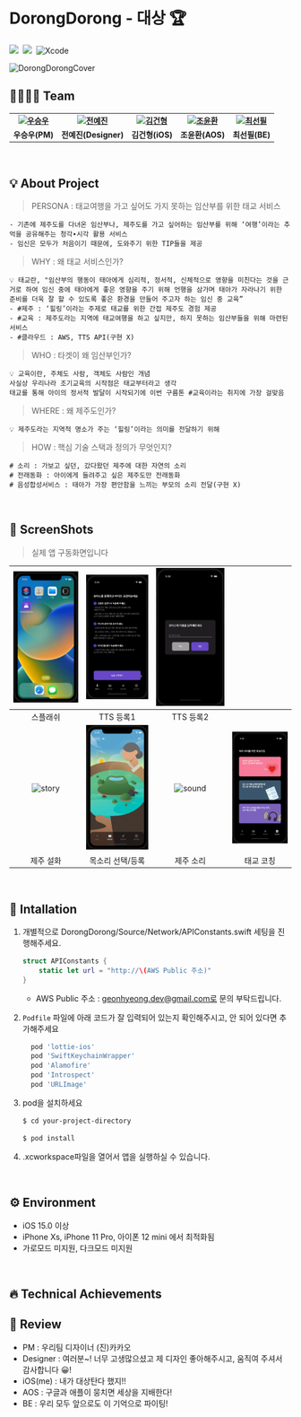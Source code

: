 # DorongDorong - 대상 🏆
<img src="https://img.shields.io/badge/SwiftUI-0052CC?logo=Swift&logoColor=white"/></a>&nbsp;
<img src="https://img.shields.io/badge/Combine-0052CC?logo=Swift&logoColor=white"/></a>&nbsp;
![Xcode](https://img.shields.io/badge/xcode-v14.1-blue?logo=xcode)
</br>

<img width="1624" alt="DorongDorongCover" src="https://user-images.githubusercontent.com/48436020/202984292-dcf9de4c-6da4-4c9b-8746-2e85e78c4ffe.png">

## 👨‍👩‍👧‍👦 Team
<div align="center">
  <table style="font-weight : bold">
      <tr>
          <td align="center">
              <a href="https://user-images.githubusercontent.com/48436020/202971874-c64710fc-25e7-4e9a-bdc0-8265921417fd.png">                 
                  <img alt="우승우" src="https://user-images.githubusercontent.com/48436020/202971874-c64710fc-25e7-4e9a-bdc0-8265921417fd.png" width="80" />         
              </a>
          </td>
          <td align="center">
              <a href="https://user-images.githubusercontent.com/48436020/202972229-8d3534bd-8455-44b0-832f-10075225d841.png">                 
                  <img alt="전예진" src="https://user-images.githubusercontent.com/48436020/202972229-8d3534bd-8455-44b0-832f-10075225d841.png" width="80" />            
              </a>
          </td>
          <td align="center">
              <a href="https://github.com/GeonHyeongKim">                 
                  <img alt="김건형" src="https://avatars.githubusercontent.com/GeonHyeongKim" width="80" />            
              </a>
          </td>
          <td align="center">
              <a href="https://github.com/younhwan97">                 
                  <img alt="조윤환" src="https://avatars.githubusercontent.com/younhwan97" width="80" />            
              </a>
          </td>
          <td align="center">
              <a href="https://github.com/ChoiSunPil">                 
                  <img alt="최선필" src="https://avatars.githubusercontent.com/ChoiSunPil" width="80" />            
              </a>
          </td>
      </tr>
      <tr>
          <td align="center">우승우(PM)</td>
          <td align="center">전예진(Designer)</td>
          <td align="center">김건형(iOS)</td>
          <td align="center">조윤환(AOS)</td>
          <td align="center">최선필(BE)</td>
      </tr>
  </table>
</div>
<br/>

## 💡 About Project
> PERSONA : 태교여행을 가고 싶어도 가지 못하는 임산부를 위한 태교 서비스
```
- 기존에 제주도를 다녀온 임산부나, 제주도를 가고 싶어하는 임산부를 위해 ‘여행’이라는 추억을 공유해주는 청각∙시각 활용 서비스
- 임신은 모두가 처음이기 때문에, 도와주기 위한 TIP들을 제공
```

> WHY : 왜 태교 서비스인가?
```
💡 태교란, "임산부의 행동이 태아에게 심리적, 정서적, 신체적으로 영향을 미친다는 것을 근거로 하여 임신 중에 태아에게 좋은 영향을 주기 위해 언행을 삼가며 태아가 자라나기 위한 준비를 더욱 잘 할 수 있도록 좋은 환경을 만들어 주고자 하는 임신 중 교육”
- #제주 : ‘힐링’이라는 주제로 태교를 위한 간접 제주도 경험 제공
- #교육 : 제주도라는 지역에 태교여행을 하고 싶지만, 하지 못하는 임산부들을 위해 마련된 서비스
- #클라우드 : AWS, TTS API(구현 X)
```

> WHO : 타겟이 왜 임산부인가?
```
💡 교육이란, 주체도 사람, 객체도 사람인 개념
사실상 우리나라 조기교육의 시작점은 태교부터라고 생각
태교를 통해 아이의 정서적 발달이 시작되기에 이번 구름톤 #교육이라는 취지에 가장 걸맞음
```
    
> WHERE : 왜 제주도인가?
```
💡 제주도라는 지역적 명소가 주는 ‘힐링’이라는 의미를 전달하기 위해
```
    
> HOW : 핵심 기술 스택과 정의가 무엇인지?
```
# 소리 : 가보고 싶던, 갔다왔던 제주에 대한 자연의 소리
# 전래동화 : 아이에게 들려주고 싶은 제주도만 전래동화
# 음성합성서비스 : 태아가 가장 편안함을 느끼는 부모의 소리 전달(구현 X)
```
<br/>

## 📱 ScreenShots
<Blockquote>
실제 앱 구동화면입니다
</Blockquote>

| ![splash](./image/splash.gif) | ![tts_step_1](./image/tts_step_1.gif) | ![tts_step_2](./image/tts_step_2.gif) | |
| :-: | :-: | :-: | :-: |
| 스플래쉬 | TTS 등록1 | TTS 등록2 |  |
| ![story](./image/story.gif) | ![voice_add](./image/voice_add.gif) | ![sound](./image/sound.gif) | ![coach](./image/coach.gif) |
| 제주 설화  | 목소리 선택/등록 | 제주 소리 | 태교 코칭 |
<br/>

## 🏃 Intallation
1. 개별적으로 DorongDorong/Source/Network/APIConstants.swift 세팅을 진행해주세요.
    ```swift
    struct APIConstants {
        static let url = "http://\(AWS Public 주소)"
    }
    ```
    * AWS Public 주소 : geonhyeong.dev@gmail.com로 문의 부탁드립니다.
    
2. `Podfile` 파일에 아래 코드가 잘 입력되어 있는지 확인해주시고, 안 되어 있다면 추가해주세요
    ```sh
      pod 'lottie-ios'
      pod 'SwiftKeychainWrapper'
      pod 'Alamofire'
      pod 'Introspect'
      pod 'URLImage'
    ```

3. pod을 설치하세요
    ```sh
    $ cd your-project-directory
    ```
    ```sh
    $ pod install
    ```
4. .xcworkspace파일을 열어서 앱을 실행하실 수 있습니다.
<br/>

## ⚙️ Environment
- iOS 15.0 이상
- iPhone Xs, iPhone 11 Pro, 아이폰 12 mini 에서 최적화됨
- 가로모드 미지원, 다크모드 미지원
<br/>

## 🔥 Technical Achievements

## 👣 Review
- PM : 우리팀 디자이너 (진)카카오
- Designer : 여러분~! 너무 고생많으셨고 제 디자인 좋아해주시고, 움직여 주셔서 감사합니다 😀!
- iOS(me) : 내가 대상탄다 했지!!
- AOS : 구글과 애플이 뭉치면 세상을 지배한다!
- BE : 우리 모두 앞으로도 이 기억으로 파이팅!
